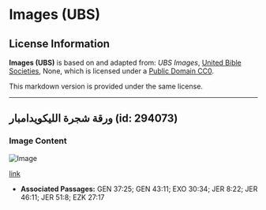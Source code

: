 # Images (UBS)

## License Information

**Images (UBS)** is based on and adapted from: _UBS Images_, [United Bible Societies](https://unitedbiblesocieties.org/), None, which is licensed under a [Public Domain CC0](https://creativecommons.org/public-domain/cc0/).

This markdown version is provided under the same license.



--------------------------------

## ورقة شجرة الليكويدامبار (id: 294073)

### Image Content

![Image](https://cdn.aquifer.bible/aquifer-content/resources/Media/WEB-0599_liquidambar_leaf.jpg)

[link](https://cdn.aquifer.bible/aquifer-content/resources/Media/WEB-0599_liquidambar_leaf.jpg)

* **Associated Passages:** GEN 37:25; GEN 43:11; EXO 30:34; JER 8:22; JER 46:11; JER 51:8; EZK 27:17

